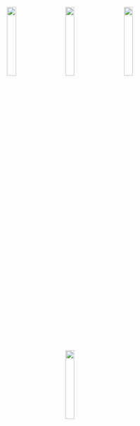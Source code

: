 <p align="center">
  <img src="https://github.com/user-attachments/assets/e33e7e7b-b4b9-465f-8b9b-2ad6233fdcec" width="20%" style="margin-right: 20px;">&nbsp;&nbsp;
  <img src="https://github.com/user-attachments/assets/88c7d772-a045-400b-bf7f-299d874cdad2" width="20%" style="margin-right: 20px;">&nbsp;&nbsp;
  <img src="https://github.com/user-attachments/assets/b123cd70-d707-4931-87b3-4deaeb68f100" width="20%" style="margin-right: 20px;">&nbsp;&nbsp;
  <img src="https://github.com/user-attachments/assets/62a5f3bb-7eae-433e-a0aa-5b7307874784" width="20%" style="margin-right: 20px;">&nbsp;&nbsp;
</p>
